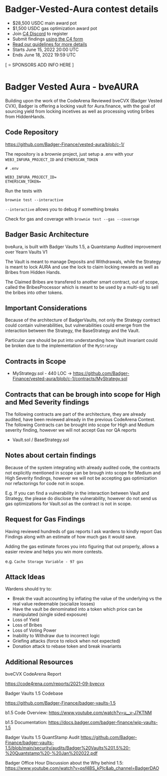 # Badger-Vested-Aura contest details
- $28,500 USDC main award pot
- $1,500 USDC gas optimization award pot
- Join [C4 Discord](https://discord.gg/code4rena) to register
- Submit findings [using the C4 form](https://code4rena.com/contests/2022-06-badger-vested-aura-contest/submit)
- [Read our guidelines for more details](https://docs.code4rena.com/roles/wardens)
- Starts June 15, 2022 20:00 UTC
- Ends June 18, 2022 19:59 UTC


[ ⭐️ SPONSORS ADD INFO HERE ]

# Badger Vested Aura - bveAURA

Building upon the work of the CodeArena Reviewed bveCVX (Badger Vested CVX), Badger is offering a locking vault for Aura.finance, with the goal of sourcing yield from locking incetives as well as processing voting bribes from HiddenHands.

## Code Repository

https://github.com/Badger-Finance/vested-aura/blob/c-1/

The repository is a brownie project, just setup a .env with your `WEB3_INFURA_PROJECT_ID` and `ETHERSCAN_TOKEN`

```
# .env

WEB3_INFURA_PROJECT_ID=
ETHERSCAN_TOKEN=
```


Run the tests with

`
brownie test --interactive
`

`--interactive` allows you to debug if something breaks

Check for gas and coverage with
`
brownie test --gas --coverage
`


## Badger Basic Architecture

bveAura, is built with Badger Vaults 1.5, a Quantstamp Audited improvement over Yearn Vaults V1

The Vault is meant to manage Deposits and Withdrawals, while the Strategy is meant to lock AURA and use the lock to claim locking rewards as well as Bribes from Hidden Hands.

The Claimed Bribes are transfered to another smart contract, out of scope, called the BribesProcessor which is meant to be used by a multi-sig to sell the bribes into other tokens.

## Important Considerations

Because of the architecture of BadgerVaults, not only the Strategy contract could contain vulnerabilities, but vulnerabilities could emerge from the interaction between the Strategy, the BaseStrategy and the Vault.

Particular care should be put into understanding how Vault invariant could be broken due to the implementation of the `MyStrategy`

## Contracts in Scope

- MyStrategy.sol - 440 LOC -> https://github.com/Badger-Finance/vested-aura/blob/c-1/contracts/MyStrategy.sol

## Contracts that can be brough into scope for High and Med Severity findings

The following contracts are part of the architecture, they are already audited, have been reviewed already in the previous CodeArena Contest.
The following Contracts can be brought into scope for High and Medium severity finding, however we will not accept Gas nor QA reports

- Vault.sol / BaseStrategy.sol 

## Notes about certain findings

Because of the system integrating with already audited code, the contracts not explicitly mentioned in scope can be brough into scope for Medium and High Severity findings, however we will not be accepting gas optimization nor refactorings for code not in scope.

E.g. If you can find a vulnerability in the interaction between Vault and Strategy, the please do disclose the vulnerability, however do not send us gas optimizations for Vault.sol as the contract is not in scope.

## Request for Gas Findings

Having reviewed hundreds of gas reports I ask wardens to kindly report Gas Findings along with an estimate of how much gas it would save.

Adding the gas estimate forces you into figuring that out properly, allows a easier review and helps you win more contests.

e.g. `Cache Storage Variable - 97 gas`

## Attack Ideas

Wardens should try to:

- Break the vault accounting by inflating the value of the underlying vs the real value redeemable (socialize losses)
- Have the vault be denominated into a token which price can be manipulated (single sided exposure)
- Loss of Yield
- Loss of Bribes
- Loss of Voting Power
- Inability to Withdraw due to incorrect logic
- Griefing attacks (force to relock when not expected)
- Donation attack to rebase token and break invariants

## Additional Resources

bveCVX CodeArena Report

https://code4rena.com/reports/2021-09-bvecvx

Badger Vaults 1.5 Codebase

https://github.com/Badger-Finance/badger-vaults-1.5

b1.5 Code Overview: https://www.youtube.com/watch?v=u__v-J7KTNM

b1.5 Documentation: https://docs.badger.com/badger-finance/wip-vaults-1.5

Badger Vaults 1.5 QuantStamp Audit
https://github.com/Badger-Finance/badger-vaults-1.5/blob/main/security/audits/Badger%20Vaults%201.5%20-%20Quantstamp%20-%20Jan%202022.pdf

Badger Office Hour Discussion about the Why behind 1.5:
https://www.youtube.com/watch?v=psf4BS_kPIc&ab_channel=BadgerDAO

